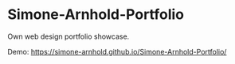 # Simone-Arnhold-Portfolio
Own web design portfolio showcase.

Demo: https://simone-arnhold.github.io/Simone-Arnhold-Portfolio/
